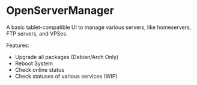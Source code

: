# OpenServerManager
A basic tablet-compatible UI to manage various servers, like homeservers, FTP servers, and VPSes.

Features:
- Upgrade all packages (Debian/Arch Only)
- Reboot System
- Check online status
- Check statuses of various services (WIP)
